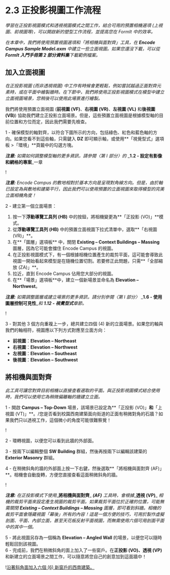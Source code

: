 # 2.3 正投影視圖工作流程

_學習在正投影視圖模式和透視視圖模式之間工作，結合可用的預置相機選項 (上視圖、前視圖等)，可以開啟新的塑型工作流程，並提高您在 FormIt 中的效率。_

_在本章中，我們將使用預置視圖選項和「將相機與面對齊」工具，在_ _**Encode Campus Sample Model.axm** 中建立一些立面視圖。如果您還沒下載，可以從_ _**FormIt 入門手冊第 2 部分資料集**下載範例檔案。_

## 加入立面視圖

_在正投影視圖 (而非透視視圖) 中工作有時候會更輕鬆，例如嘗試越過正面對齊元素時，或在平面中繪製牆時。在下節中，我們將使用正投影視圖模式在模型中建立立面視圖場景，您稍後可以使用此場景進行繪製。_

我們將使用預置立面視圖 (**前視圖 (VF)**、**右視圖 (VR)**、**左視圖 (VL)** 和**後視圖 (VB)**) 協助我們建立正投影立面場景。但是，這些預置立面視圖是根據模型軸的目前位置和方位而定，因此我們需要先檢查。

1 - 確保模型的軸對齊，以符合下圖所示的方向，包括綠色、紅色和藍色軸的方向。如果您看不到這些軸，只需鍵入 **DZ** 即可顯示軸，或使用**「視覺型式」選項板 >「環境」**頁籤中的勾選方塊。

_**注意:**_ _如需如何調整模型軸的更多資訊，請參閱〈第 I 部分〉的_ _**1.2 - 設定有影像和網格的專案**_一章

\![](<../../.gitbook/assets/0 (7).png>)

_**注意:** Encode Campus 的敷地相對於基本方向是呈現對角線方向。但是，由於軸已設定為與敷地和建築平行，因此我們可以使用預置的立面視圖來取得模型的完美立面相機角度！_

2 - 建立第一個立面場景：

1. 按一下**浮動導覽工具列 (HB)** 中的按鈕，將相機變更為**「正投影 (VO)」**模式。
2. 從**浮動導覽工具列 (HB)** 中的預置立面視圖下拉式清單中，選取**「右視圖 (VR)」**。
3. 在**「圖層」選項板** 中，關閉 **Existing – Context Buildings – Massing** 圖層，因為它可能會擋住 Encode Campus 的視圖。
4. 在正投影視圖模式下，有一個根據相機位置產生的裁剪平面，這可能會導致此視圖一開始看起來模型是在隨機位置切割。若要修正此問題，只需**「全部縮放 (ZA)」**。
5. 拉近，直到 Encode Campus 佔用您大部分的視圖。
6. 在**「場景」選項板**中，建立一個新場景並命名為 **Elevation – Northwest**。

_**注意:**_ _如需調整圖層或建立場景的更多資訊，請分別參閱〈第 I 部分〉_ _**1.6 - 使用圖層控制可見性**__和_ _**1.12 - 視覺型式**章節。_

\![](<../../.gitbook/assets/1 (10) (1).png>)

3 - 對其他 3 個方向重複上一步，總共建立四個 (4) 新的立面場景。如果您的軸與我們的軸相符，視圖應以下列方式對應至立面方向：

* **前視圖**：**Elevation – Northeast**
* **右視圖**：**Elevation – Northwest**
* **左視圖**：**Elevation – Southeast**
* **後視圖**：**Elevation – Southwest**

## **將相機與面對齊**

_此工具可讓您對齊目前相機以直接查看選取的平面。與正投影視圖模式結合使用時，我們可以使用它為稍微偏離軸的牆建立立面。_

1 - 開啟 **Campus – Top-Down** 場景，該場景已設定為**「正投影 (VO)」**和**「上視圖 (VT)」**。/您是否看到校園西南建築面向街道的正面有稍微對角的石牆？如果我們只以透視工作，這個微小的角度可能很難察覺！

\![](<../../.gitbook/assets/2 (8) (1).png>)

2 - 環轉視圖，以便您可以看到此牆的外部面。

3 - 按兩下以編輯整個 **SW Building** 群組，然後再按兩下以編輯該建築的 **Exterior Masonry** 群組。

4 - 在稍微斜角的牆的外部面上按一下右鍵，然後選取**「將相機與面對齊 (AF)」**。相機會自動旋轉，方便您直接查看這面稍微斜角的牆。

\![](<../../.gitbook/assets/3 (9).png>)

_**注意:**_ _在正投影模式下使用__**將相機與面對齊**_ _**(AF)**_ _工具時，會根據__**透視 (VP)**_ _相機的裁剪平面來設定產生視圖的裁剪平面。如果裁剪平面位於正確的位置，可能無需關閉 __**Existing – Context Buildings – Massing**__ 圖層，即可看到斜牆。相機的裁剪平面會隱藏視圖「幕後」所有的內容！這是一個方便的技巧，可用於製作虛擬剖面、平面、內部立面，甚至天花板反射平面視圖，而無需使用六個可用剖面平面中的其中一個。_

5 - 將此視圖另存為一個稱為 **Elevation – Angled Wall** 的場景，以便您可以隨時輕鬆回到該視圖。\
6 - 完成前，我們在稍微斜角的面上加入了一些窗戶。在**正投影 (VO)、透視 (VP)** 和新建立的立面場景之間工作，可以隨意將您自己的創意加到這面牆中！

\![沿著斜角面加入六個 (6) 新窗戶的西南建築。](<../../.gitbook/assets/4 (10) (1).png>)
